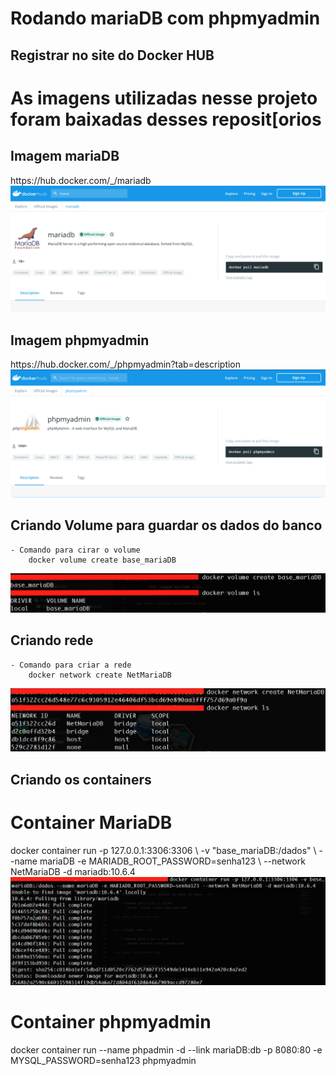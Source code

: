 <H1> Rodando mariaDB com phpmyadmin </h1>

<h2> Registrar no site do Docker HUB </h2>


 <h1> As imagens utilizadas nesse projeto foram baixadas desses reposit[orios</h1>
    <h2> Imagem mariaDB </h2>
            https://hub.docker.com/_/mariadb
        
<img src=./img/mariadockerhub.png>
    <h2> Imagem phpmyadmin </h2>
            https://hub.docker.com/_/phpmyadmin?tab=description

<img src=./img/phpmyadmindockerhub.png>


<h2> Criando Volume para guardar os dados do banco </h2>

    - Comando para cirar o volume
        docker volume create base_mariaDB

<img src=./img/volume.png>


<h2> Criando rede </h2>

    - Comando para criar a rede
        docker network create NetMariaDB

<img src=./img/network.png>


<h2> Criando os containers </h2>

<h1> Container MariaDB </h1>
    docker container run -p 127.0.0.1:3306:3306 \
    -v "base_mariaDB:/dados" \
    --name mariaDB -e MARIADB_ROOT_PASSWORD=senha123 \
    --network NetMariaDB -d mariadb:10.6.4

<img src=./img/DockerMariaDB.png>


<h1> Container phpmyadmin </h1>
    docker container run --name phpadmin -d 
    --link mariaDB:db -p 8080:80 
    -e MYSQL_PASSWORD=senha123 phpmyadmin
